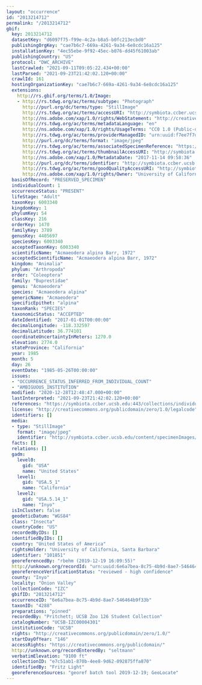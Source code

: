 ```yaml
---
layout: "occurrence"
id: "2013214712"
permalink: "/2013214712"
gbif:
  key: 2013214712
  datasetKey: "d6097f75-f99e-4c2a-b8a5-b0fc213ecbd0"
  publishingOrgKey: "cae7b6c7-669a-4261-9a34-6e8cdc16a125"
  installationKey: "4ec55ebe-9f92-45ec-b076-dd45f61003ab"
  publishingCountry: "US"
  protocol: "DWC_ARCHIVE"
  lastCrawled: "2021-09-11T09:05:22.434+00:00"
  lastParsed: "2021-09-23T21:42:02.120+00:00"
  crawlId: 161
  hostingOrganizationKey: "cae7b6c7-669a-4261-9a34-6e8cdc16a125"
  extensions:
    http://rs.gbif.org/terms/1.0/Image:
    - http://rs.tdwg.org/ac/terms/subtype: "Photograph"
      http://purl.org/dc/terms/type: "StillImage"
      http://rs.tdwg.org/ac/terms/accessURI: "http://symbiota.ccber.ucsb.edu/content/specimenImages/UCSB_IZC/UCSB-IZC00004/UCSB-IZC00004301_lg.jpg"
      http://ns.adobe.com/xap/1.0/rights/WebStatement: "http://creativecommons.org/publicdomain/zero/1.0/"
      http://rs.tdwg.org/ac/terms/metadataLanguage: "en"
      http://ns.adobe.com/xap/1.0/rights/UsageTerms: "CC0 1.0 (Public-domain)"
      http://rs.tdwg.org/ac/terms/providerManagedID: "urn:uuid:f7ee7f7d-e99c-473f-8a8e-765379146eac"
      http://purl.org/dc/terms/format: "image/jpeg"
      http://rs.tdwg.org/ac/terms/associatedSpecimenReference: "https://symbiota.ccber.ucsb.edu:443/collections/individual/index.php?occid=101851"
      http://rs.tdwg.org/ac/terms/thumbnailAccessURI: "http://symbiota.ccber.ucsb.edu/content/specimenImages/UCSB_IZC/UCSB-IZC00004/UCSB-IZC00004301_tn.jpg"
      http://ns.adobe.com/xap/1.0/MetadataDate: "2017-11-14 09:58:36"
      http://purl.org/dc/terms/identifier: "http://symbiota.ccber.ucsb.edu/content/specimenImages/UCSB_IZC/UCSB-IZC00004/UCSB-IZC00004301_lg.jpg"
      http://rs.tdwg.org/ac/terms/goodQualityAccessURI: "http://symbiota.ccber.ucsb.edu/content/specimenImages/UCSB_IZC/UCSB-IZC00004/UCSB-IZC00004301.jpg"
      http://ns.adobe.com/xap/1.0/rights/Owner: "University of California, Santa Barbara"
  basisOfRecord: "PRESERVED_SPECIMEN"
  individualCount: 1
  occurrenceStatus: "PRESENT"
  lifeStage: "Adult"
  taxonKey: 6003340
  kingdomKey: 1
  phylumKey: 54
  classKey: 216
  orderKey: 1470
  familyKey: 3789
  genusKey: 4405697
  speciesKey: 6003340
  acceptedTaxonKey: 6003340
  scientificName: "Acmaeodera alpina Barr, 1972"
  acceptedScientificName: "Acmaeodera alpina Barr, 1972"
  kingdom: "Animalia"
  phylum: "Arthropoda"
  order: "Coleoptera"
  family: "Buprestidae"
  genus: "Acmaeodera"
  species: "Acmaeodera alpina"
  genericName: "Acmaeodera"
  specificEpithet: "alpina"
  taxonRank: "SPECIES"
  taxonomicStatus: "ACCEPTED"
  dateIdentified: "2017-01-01T00:00:00"
  decimalLongitude: -118.332597
  decimalLatitude: 36.774101
  coordinateUncertaintyInMeters: 1270.0
  elevation: 2774.0
  stateProvince: "California"
  year: 1985
  month: 5
  day: 26
  eventDate: "1985-05-26T00:00:00"
  issues:
  - "OCCURRENCE_STATUS_INFERRED_FROM_INDIVIDUAL_COUNT"
  - "AMBIGUOUS_INSTITUTION"
  modified: "2020-12-28T12:48:47.000+00:00"
  lastInterpreted: "2021-09-23T21:42:02.120+00:00"
  references: "https://symbiota.ccber.ucsb.edu:443/collections/individual/index.php?occid=101851"
  license: "http://creativecommons.org/publicdomain/zero/1.0/legalcode"
  identifiers: []
  media:
  - type: "StillImage"
    format: "image/jpeg"
    identifier: "http://symbiota.ccber.ucsb.edu/content/specimenImages/UCSB_IZC/UCSB-IZC00004/UCSB-IZC00004301_lg.jpg"
  facts: []
  relations: []
  gadm:
    level0:
      gid: "USA"
      name: "United States"
    level1:
      gid: "USA.5_1"
      name: "California"
    level2:
      gid: "USA.5.14_1"
      name: "Inyo"
  isInCluster: false
  geodeticDatum: "WGS84"
  class: "Insecta"
  countryCode: "US"
  recordedByIDs: []
  identifiedByIDs: []
  country: "United States of America"
  rightsHolder: "University of California, Santa Barbara"
  identifier: "101851"
  georeferencedBy: "rbehm (2019-12-19 16:09:55)"
  http://unknown.org/recordId: "urn:uuid:6e6a7bea-8c75-4b9d-8ae7-546464b9f33b"
  georeferenceVerificationStatus: "reviewed - high confidence"
  county: "Inyo"
  locality: "Onion Valley"
  collectionCode: "IZC"
  gbifID: "2013214712"
  occurrenceID: "6e6a7bea-8c75-4b9d-8ae7-546464b9f33b"
  taxonID: "4288"
  preparations: "pinned"
  recordedBy: "Pritchett; UCSB Zoo 126 Student Collection"
  catalogNumber: "UCSB-IZC00004301"
  institutionCode: "UCSB"
  rights: "http://creativecommons.org/publicdomain/zero/1.0/"
  startDayOfYear: "146"
  accessRights: "https://creativecommons.org/publicdomain/"
  http://unknown.org/recordEnteredBy: "seltmann"
  verbatimElevation: "9100 ft"
  collectionID: "e7c51ab1-870b-4ee8-9d62-092875ffa870"
  identifiedBy: "Fritz Light"
  georeferenceSources: "georef batch tool 2019-12-19; GeoLocate"
---
```

